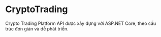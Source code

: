 # CryptoTrading
Crypto Trading Platform API được xây dựng với ASP.NET Core, theo cấu trúc đơn giản và dễ phát triển.
